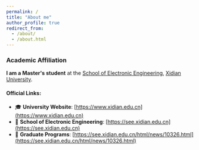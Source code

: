 ```yaml
---
permalink: /
title: "About me"
author_profile: true
redirect_from: 
  - /about/
  - /about.html
---
```


### Academic Affiliation  
**I am a Master's student** at the [School of Electronic Engineering](https://see.xidian.edu.cn/), [Xidian University](https://www.xidian.edu.cn/).  

#### Official Links:  
- 🎓 **University Website**: [https://www.xidian.edu.cn](https://www.xidian.edu.cn)  
- 📡 **School of Electronic Engineering**: [https://see.xidian.edu.cn](https://see.xidian.edu.cn)  
- 🧪 **Graduate Programs**: [https://see.xidian.edu.cn/html/news/10326.html](https://see.xidian.edu.cn/html/news/10326.html)
